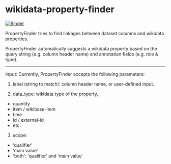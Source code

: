 # wikidata-property-finder
[![Binder](https://mybinder.org/badge_logo.svg)](https://mybinder.org/v2/gh/Otamio/wikidata-property-finder/HEAD)

PropertyFinder tries to find linkages between dataset columns and wikidata properties.

PropertyFinder automatically suggests a wikidata property based on the query string (e.g. column header name) and annotation fields (e.g. role & type).

---
Input:
Currently, PropertyFinder accepts the following parameters:
1. label (string to match): column header name, or user-defined input.

2. data_type: wikidata type of the property,
- quantity
- item / wikibase-item
- time
- id / external-id
- etc.

3. scope:
- ‘qualifier’
- ‘main value’
- 'both': 'qualifier' and 'main value'
